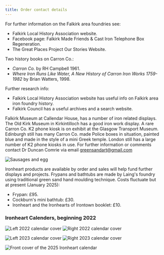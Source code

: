 ```yaml
---
title: Order contact details
---
```

For further information on the Falkirk area foundries see:

* Falkirk Local History Association website.
* Facebook page: Falkirk Made Friends & Cast Iron Telephone Box Regeneration.
* The Great Places Project Our Stories Website.

Two history books on Carron Co.:

* _Carron Co._ by RH Campbell 1961.
* _Where Iron Runs Like Water, A New History of Carron Iron Works 1759-1982_ by Brian Watters, 1998.

Further research info:

* Falkirk Local History Association website has useful info on Falkirk area iron foundry history.
* Falkirk Council has a useful archives and a search website.

Falkirk Museum at Callendar House, has a number of iron related displays.
The Old Kirk Museum in Kirkintilloch has a good iron work display.
A rare Carron Co. K2 phone kiosk is on exhibit at the Glasgow Transport Museum.
Edinburgh still has many Carron Co. made Police boxes in situation, painted blue and made in the style of a mini Greek temple.
London still has a large number of K2 phone kiosks in use.
For further information or comments contact Dr Duncan Comrie via email <greensandart@gmail.com>

![Sausages and egg](testing-the-frypan.jpg "L")

Ironheart products are available by order and sales will help fund further displays and projects.
Frypans and bathtubs are made by Laing's foundry using traditional green sand hand moulding technique.
Costs fluctuate but at present (January 2025):

* Frypan: £95.
* Cockburn's mini bathtub: £30.
* Ironheart and the Ironhearts of Irontown booklet: £10.

### Ironheart Calenders, beginning 2022

![Left 2022 calendar cover](calftcover2022.jpg "L")
![Right 2022 calendar cover](calrrcover2022.jpg "R")

![Left 2023 calendar cover](calftcover2023.jpg "L")
![Right 2023 calendar cover](calrrcover2023.jpg "R")

<!-- image7. Ironheart Legends 2025 -->
![Front cover of the 2025 Ironheart calendar](2025-calendar-front.jpg "L")

<!-- image 8. Ironheart Legends rrcover2025 -->
